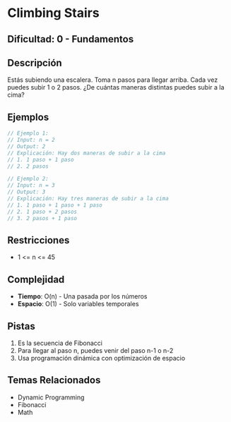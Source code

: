 # Climbing Stairs

## Dificultad: 0 - Fundamentos

## Descripción
Estás subiendo una escalera. Toma n pasos para llegar arriba. Cada vez puedes subir 1 o 2 pasos. ¿De cuántas maneras distintas puedes subir a la cima?

## Ejemplos
```javascript
// Ejemplo 1:
// Input: n = 2
// Output: 2
// Explicación: Hay dos maneras de subir a la cima
// 1. 1 paso + 1 paso
// 2. 2 pasos

// Ejemplo 2:
// Input: n = 3
// Output: 3
// Explicación: Hay tres maneras de subir a la cima
// 1. 1 paso + 1 paso + 1 paso
// 2. 1 paso + 2 pasos
// 3. 2 pasos + 1 paso
```

## Restricciones
- 1 <= n <= 45

## Complejidad
- **Tiempo**: O(n) - Una pasada por los números
- **Espacio**: O(1) - Solo variables temporales

## Pistas
1. Es la secuencia de Fibonacci
2. Para llegar al paso n, puedes venir del paso n-1 o n-2
3. Usa programación dinámica con optimización de espacio

## Temas Relacionados
- Dynamic Programming
- Fibonacci
- Math
